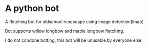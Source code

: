 # A python bot
A fletching bot for oldschool runescape using image detection(lmao)

Bot supports willow longbow and maple longbow fletching.


I do not condone botting, this bot will be unusable by everyone else.
